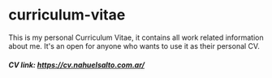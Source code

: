 # curriculum-vitae
This is my personal Curriculum Vitae, it contains all work related information about me. It's an open for anyone who wants to use it as their personal CV.

##### CV link: https://cv.nahuelsalto.com.ar/
